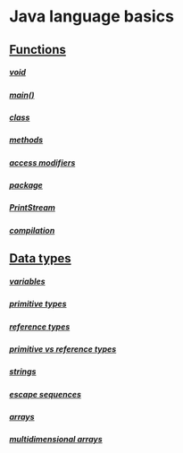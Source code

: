 # Java language basics

## [Functions](https://github.com/Klosmi/Java-Basics/blob/main/JS-examples-definitions.md#functions)
##### [void](https://github.com/Klosmi/Java-Basics/blob/main/JS-examples-definitions.md#void--nameofthefunctionparameter----)
##### [main()](https://github.com/Klosmi/Java-Basics/blob/main/JS-examples-definitions.md#main)
##### [class](https://github.com/Klosmi/Java-Basics/blob/main/JS-examples-definitions.md#class)
##### [methods](https://github.com/Klosmi/Java-Basics/blob/main/JS-examples-definitions.md#methods)
##### [access modifiers](https://github.com/Klosmi/Java-Basics/blob/main/JS-examples-definitions.md#access-modifiers)
##### [package](https://github.com/Klosmi/Java-Basics/blob/main/JS-examples-definitions.md#package)
##### [PrintStream](https://github.com/Klosmi/Java-Basics/blob/main/JS-examples-definitions.md#printstream)
##### [compilation](https://github.com/Klosmi/Java-Basics/blob/main/JS-examples-definitions.md#compilation)
## [Data types](https://github.com/Klosmi/Java-Basics/blob/main/JS-examples-definitions.md#data-types)
##### [variables](https://github.com/Klosmi/Java-Basics/blob/main/JS-examples-definitions.md#variables)
##### [primitive types](https://github.com/Klosmi/Java-Basics/blob/main/JS-examples-definitions.md#primitive-types)
##### [reference types](https://github.com/Klosmi/Java-Basics/blob/main/JS-examples-definitions.md#reference-types)
##### [primitive vs reference types](https://github.com/Klosmi/Java-Basics/blob/main/JS-examples-definitions.md#primitive-vs-reference-types)
##### [strings](https://github.com/Klosmi/Java-Basics/blob/main/JS-examples-definitions.md#strings)
##### [escape sequences](https://github.com/Klosmi/Java-Basics/blob/main/JS-examples-definitions.md#escape-sequences)
##### [arrays](https://github.com/Klosmi/Java-Basics/blob/main/JS-examples-definitions.md#arrays)
##### [multidimensional arrays](https://github.com/Klosmi/Java-Basics/blob/main/JS-examples-definitions.md#multidimensional-arrays)
